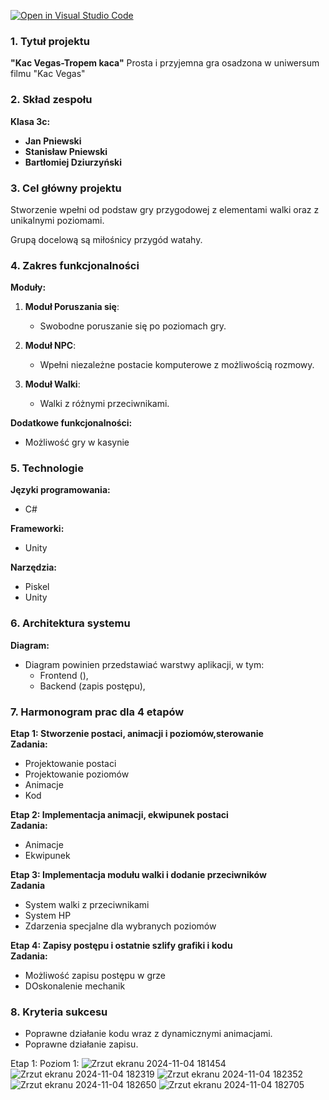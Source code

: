 [![Open in Visual Studio Code](https://classroom.github.com/assets/open-in-vscode-2e0aaae1b6195c2367325f4f02e2d04e9abb55f0b24a779b69b11b9e10269abc.svg)](https://classroom.github.com/online_ide?assignment_repo_id=16106600&assignment_repo_type=AssignmentRepo)

### 1. Tytuł projektu
**"Kac Vegas-Tropem kaca"**
Prosta i przyjemna gra osadzona w uniwersum filmu "Kac Vegas"

### 2. Skład zespołu
**Klasa 3c:**
- **Jan Pniewski**  
- **Stanisław Pniewski**  
- **Bartłomiej Dziurzyński**

### 3. Cel główny projektu
Stworzenie wpełni od podstaw gry przygodowej z elementami walki oraz z unikalnymi poziomami.

Grupą docelową są miłośnicy przygód watahy.

### 4. Zakres funkcjonalności

**Moduły:**
1. **Moduł Poruszania się**:  
   - Swobodne poruszanie się po poziomach gry.  
   
2. **Moduł NPC**:  
   - Wpełni niezależne postacie komputerowe z możliwością rozmowy. 
   
3. **Moduł Walki**:  
   - Walki z różnymi przeciwnikami.

**Dodatkowe funkcjonalności:**
- Możliwość gry w kasynie

### 5. Technologie
**Języki programowania:**
   - C#

**Frameworki:**
   - Unity

**Narzędzia:**
   - Piskel 
   - Unity 

### 6. Architektura systemu

**Diagram:**
   - Diagram powinien przedstawiać warstwy aplikacji, w tym:
     - Frontend (),
     - Backend (zapis postępu),
     
### 7. Harmonogram prac dla 4 etapów

**Etap 1: Stworzenie postaci, animacji i poziomów,sterowanie**  
**Zadania:**
   - Projektowanie postaci
   - Projektowanie poziomów 
   - Animacje 
   - Kod 

**Etap 2: Implementacja animacji, ekwipunek postaci**  
**Zadania:**
   -  Animacje 
   -  Ekwipunek

**Etap 3: Implementacja modułu walki i dodanie przeciwników**  
**Zadania**
   - System walki z przeciwnikami
   - System HP 
   - Zdarzenia specjalne dla wybranych poziomów 

**Etap 4: Zapisy postępu i ostatnie szlify grafiki i kodu**  
**Zadania:**
   - Możliwość zapisu postępu w grze 
   - DOskonalenie mechanik 

### 8. Kryteria sukcesu
   - Poprawne działanie kodu wraz z dynamicznymi animacjami.
   - Poprawne działanie zapisu.


Etap 1: 
Poziom 1:
![Zrzut ekranu 2024-11-04 181454](https://github.com/user-attachments/assets/c3990e69-accb-484a-8194-b31a4e828c7e)
![Zrzut ekranu 2024-11-04 182319](https://github.com/user-attachments/assets/3daac27e-23dc-4956-9acd-68182863bc04)
![Zrzut ekranu 2024-11-04 182352](https://github.com/user-attachments/assets/2e4a0b18-1197-40f8-b72c-70056b00ad83)
![Zrzut ekranu 2024-11-04 182650](https://github.com/user-attachments/assets/afb5d326-1776-4538-abd3-a5c94716f050)
![Zrzut ekranu 2024-11-04 182705](https://github.com/user-attachments/assets/42391f0f-6ef1-43ef-8734-56b73b645b39)




